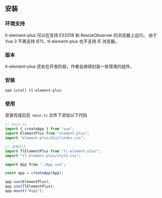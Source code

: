 ## 安装

### 环境支持

tl-element-plus 可以在支持 ES2018 和 ResizeObserver 的浏览器上运行。
由于 Vue 3 不再支持 IE11，tl-element-plus 也不支持 IE 浏览器。

### 版本

tl-element-plus 还处在开发阶段，作者会继续封装一些常用的组件。

### 安装

```bash
npm istall tl-element-plus


```

### 使用

安装完成后在` main.ts` 文件下添加以下代码

```ts
// main.ts
import { createApp } from "vue";
import ElementPlus from "element-plus";
import "element-plus/dist/index.css";

// 全局引入
import TlElementPlus from "tl-element-plus";
import "tl-element-plus/style.css";

import App from "./App.vue";

const app = createApp(App);

app.use(ElementPlus);
app.use(TlElementPlus);
app.mount("#app");
```

